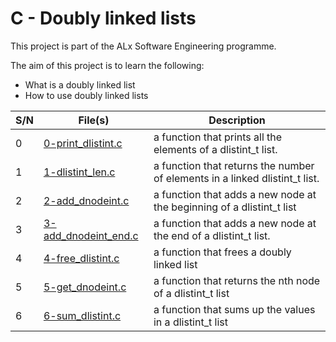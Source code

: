 # C - Doubly linked lists

This project is part of the ALx Software Engineering programme.

The aim of this project is to learn the following:
- What is a doubly linked list
- How to use doubly linked lists

| S/N | File(s) | Description |
| --- | ------- | ----------- |
| 0 | [0-print_dlistint.c](./0-print_dlistint.c) |  a function that prints all the elements of a dlistint_t list. |
| 1 | [1-dlistint_len.c](./1-dlistint_len.c) |  a function that returns the number of elements in a linked dlistint_t list. |
| 2 | [2-add_dnodeint.c](./2-add_dnodeint.c) | a function that adds a new node at the beginning of a dlistint_t list |
| 3 | [3-add_dnodeint_end.c](./3-add_dnodeint_end.c) | a function that adds a new node at the end of a dlistint_t list. |
| 4 | [4-free_dlistint.c](./4-free_dlistint.c) | a function that frees a doubly linked list |
| 5 | [5-get_dnodeint.c](./5-get_dnodeint.c) | a function that returns the nth node of a dlistint_t list |
| 6 | [6-sum_dlistint.c](./6-sum_dlistint.c) | a function that sums up the values in a dlistint_t list | 

